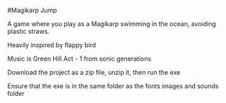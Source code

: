#Magikarp Jump

A game where you play as a Magikarp swimming in the ocean, avoiding plastic straws. 

Heavily inspired by flappy bird

Music is Green Hill Act - 1 from sonic generations

Download the project as a zip file, unzip it, then run the exe

Ensure that the exe is in the same folder as the fonts images and sounds folder
